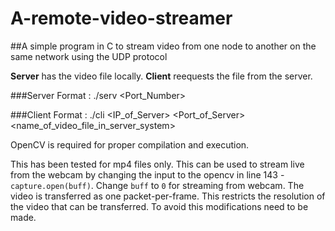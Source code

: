 # A-remote-video-streamer
##A simple program in C to stream video from one node to another on the same network using the UDP protocol

**Server** has the video file locally. 
**Client** reequests the file from the server.

###Server
Format : ./serv <Port_Number>

###Client
Format : ./cli <IP_of_Server> <Port_of_Server> <name_of_video_file_in_server_system>

OpenCV is required for proper compilation and execution.

This has been tested for mp4 files only. This can be used to stream live from the webcam by changing the input to the opencv in line 143 - `capture.open(buff)`. Change `buff` to `0` for streaming from webcam. The video is transferred as one packet-per-frame. This restricts the resolution of the video that can be transferred. To avoid this modifications need to be made. 


